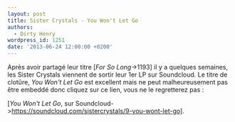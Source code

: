 ```yaml
---
layout: post
title: Sister Crystals - You Won't Let Go
authors:
  - Dirty Henry
wordpress_id: 1251
date: '2013-06-24 12:00:00 +0200'
---
```

Après avoir partagé leur titre [*For So Long*->1193] il y a quelques semaines, les Sister Crystals viennent de sortir leur 1er LP sur Soundcloud. Le titre de clotûre, *You Won't Let Go* est excellent mais ne peut malheureusement pas être embeddé donc cliquez sur ce lien, vous ne le regretterez pas : 

[*You Won't Let Go*, sur Soundcloud->https://soundcloud.com/sistercrystals/9-you-wont-let-go].

